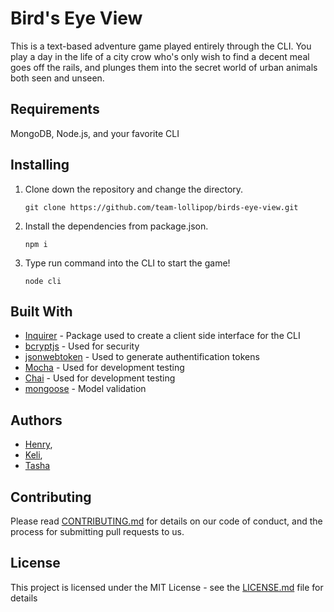 # Bird's Eye View

This is a text-based adventure game played entirely through the CLI. You play a day in the life of a city crow who's only wish to find a decent meal goes off the rails, and plunges them into the secret world of urban animals both seen and unseen.

## Requirements

MongoDB, Node.js, and your favorite CLI

## Installing

1. Clone down the repository and change the directory.

    ```
    git clone https://github.com/team-lollipop/birds-eye-view.git
    ```
2. Install the dependencies from package.json.

    ```
    npm i
    ```
3. Type run command into the CLI to start the game!

    ```
    node cli
    ```

## Built With

* [Inquirer](https://www.npmjs.com/package/inquirer) - Package used to create a client side interface for the CLI
* [bcryptjs](https://github.com/dcodeIO/bcrypt.js/blob/master/README.md) - Used for security
* [jsonwebtoken](https://www.npmjs.com/package/jsonwebtoken) - Used to generate authentification tokens
* [Mocha](https://mochajs.org/#installation) - Used for development testing
* [Chai](http://www.chaijs.com/) - Used for development testing
* [mongoose](http://mongoosejs.com/docs/api.html) - Model validation

## Authors

* [Henry](https://github.com/hnrzzle),
* [Keli](https://github.com/kelihansen),
* [Tasha](https://github.com/Tashazun)

## Contributing

Please read [CONTRIBUTING.md](https://gist.github.com/PurpleBooth/b24679402957c63ec426) for details on our code of conduct, and the process for submitting pull requests to us.

## License

This project is licensed under the MIT License - see the [LICENSE.md](LICENSE.md) file for details
